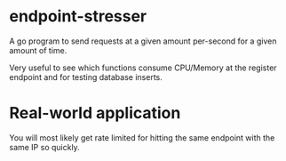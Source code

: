 # endpoint-stresser
A go program to send requests at a given amount per-second for a given amount of time.

Very useful to see which functions consume CPU/Memory at the register endpoint and for testing database inserts. 

# Real-world application
You will most likely get rate limited for hitting the same endpoint with the same IP so quickly.

